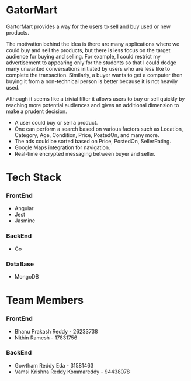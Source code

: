 # GatorMart

GartorMart provides a way for the users to sell and buy used or new products.

The motivation behind the idea is there are many applications where we could buy and sell the products, but there is less focus on the target audience for buying and selling. For example, I could restrict my advertisement to appearing only for the students so that I could dodge many unwanted conversations initiated by users who are less like to complete the transaction. Similarly, a buyer wants to get a computer then buying it from a non-technical person is better because it is not heavily used.

Although it seems like a trivial filter it allows users to buy or sell quickly by reaching more potential audiences and gives an additional dimension to make a prudent decision.

* A user could buy or sell a product.
* One can perform a search based on various factors such as Location, Category, Age, Condition, Price, PostedOn, and many more.
* The ads could be sorted based on Price, PostedOn, SellerRating.
* Google Maps integration for navigation.
* Real-time encrypted messaging between buyer and seller.


# Tech Stack

### FrontEnd

* Angular
* Jest
* Jasmine

### BackEnd

* Go

### DataBase

* MongoDB


# Team Members

### FrontEnd
* Bhanu Prakash Reddy - 26233738
* Nithin Ramesh - 17831756

### BackEnd
* Gowtham Reddy Eda - 31581463
* Vamsi Krishna Reddy Kommareddy - 94438078
